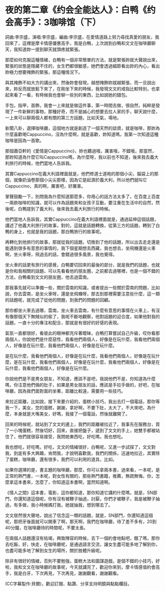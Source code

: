 # 夜的第二章《约会全能达人》：白鸭《约会高手》：3咖啡馆（下）

詞曲:李宗盛，演唱:李宗盛，編曲:李宗盛，在愛情道路上努力尋找真愛的朋友，我回來了，這裡是摩卡情感優惠高手，我是白鴨，上次說到白鴨和文文在咖啡廳聊天，我知道妳一提到聊天就頭疼就緊張。

那麼如何克服這種情緒，白鴨有一個非常簡單的方法，就是緊張妳就大聲說出來，緊張的狀態是隱藏不住的，女生們都很敏感，她們會透過細節看出妳的內心，看出妳極力想要掩飾的緊張，那這種情況下。

與其掩飾不如大方的講出來，然後妳會發現，越想掩飾妳就越緊張，而一旦說出來，妳反而就放鬆下來了，在剛坐下來的時候，我發現文文的戒指比較特別，也拿起來看了一看，有時候我也會聊一些別的東西，比如說她的錢包。

手包，指甲，首飾，我會一上來就是做這件事，第一時間去做，很自然，純粹是發現了一件新鮮的事物，那種好奇，而不是誠心的想要去拉人家的手，聊天說什麼，一上來可以聊兩個人都有關的第三方話題，比如天氣，場地。

新聞八卦，選擇咖啡廳，這個地方就是創造了一個天然的談資，就是咖啡，那妳為什麼喜歡喝Cappuccino，沒為什麼啊，就是喜歡，妳知道嗎，我第一次知道這種咖啡是因為一首歌。

那個蕭亞軒的《愛情是Cappuccino》，妳也聽過哦，厲害哦，不錯哦，那當然，那妳知道為什麼它叫Cappuccino嗎，為什麼呀，我以前也不知道，後來我去義大利旅行的時候，他們當地人告訴我。

其實Cappuccino在義大利語裡面就是，他們修道士道袍的那個小尖，腦袋上的那個，就像奶油卷那個小尖尖那樣，因為它是起源於義大利，所以他們就叫它Cappuccino，真的啊，厲害吧，好厲害。

掌聲鼓勵一下，別問我為什麼知道那麼多，你用心的話方法太多了，在百度上百度一兩款咖啡的知識，就可以作為話題來和女孩子互動，要注重在生活中的自然，然後呢，白鴨提到了義大利，後來我去義大利旅行的時候。

他們當地人告訴我，其實Cappuccino在義大利語裡面就是，通過延伸這個話題，講述了他義大利旅行的故事，對的，這就是話題轉換，從第三方的話題，轉到了白鴨的身上，也就是我的話題，那白鴨旅行的故事呢。

再轉化到他旅行的故事，那就從我的話題，切換到了他的話題，所以出去走走還是能遇到很多有意思的事情的，我下個星期想去西藏，我也想去，坐飛機還是火車啊，坐火車呀，飛過去的話，會錯過很多風景，我也覺得。

坐火車的話更有旅行的感覺，白鴨要切回來的最後的部分，就是我們的話題，也就是你和我相關的話題，可以先看看他的朋友圈，之前都去過哪裡，也是一個不錯的方法，白鴨看到文文的朋友圈，他去過雲南。

那我事先就可以準備一些，關於雲南的知識，或者提出一些關於雲南的問題，比如說，你去雲南，是坐火車呀，還是坐飛機呀，那去到那裡需要注意些什麼，這一類的話題呢，就完成了從他的問題，到我們的問題的回顧。

那你都坐火車去過哪，雲南，坐火車去雲南，有什麼有意思的事情在火車上，有沒有像那個天下無賊似的偷了，我呢不斷地觀察，他對話題的迎合度，如果他對我的話題，一直十分的專注和配合，那就是有很好的好感的表現。

氣氛一直都很好，看彼此的眼神都充斥著曖昧，白鴨打算嘗試自己升級，哎你看那兩個人，你說他們是什麼惡性，我看他們兩個人，好像是在玩什麼，我看他們兩個人，好像是在玩什麼，我看他們兩個人，好像是在玩什麼。

是在玩什麼，我看他們兩個人，好像是在玩什麼，我看他們兩個人，好像是在玩什麼，是在玩什麼，我看他們兩個人，好像是在玩什麼，我看他們兩個人，好像是在玩什麼，我看他們兩個人，好像是在玩什麼。

你說他們是不是男女朋友，不知道，應該不是吧，我說他們不是，你知道為什麼嗎，你注意他們倆的肚子，如果是男女朋友的話，應該是手拉手做的，好吧，在咖啡廳，因為我們面對面的坐著，距離比較遠，需要用一些技巧。

來拉近距離，比如說，接下來要介紹的，蛋糕小技巧，我出去打一個電話，那你等我一下，美女，您的蛋糕，謝謝，拿好啊，不要下肚，太大了，不大來吧，為什麼，本身就是大嘴美女，好嗎，我接了一個電話，然後就離開了。

回來的時候呢，就站到了文文的邊上，我們的距離被拉近了，我事先在服務台，買了一小塊蛋糕，然後切好，回來，直接把盤子，遞到了文文的手上，她雙手都被站住了，他們就很容易接受，我問她東西吃，好吃嗎，我也想吃。

我也想吃，好吃嗎，好吃，文文的情緒很好，白鴨呢，又進一步試探了，文文對我，到底有多大興趣，肯問我，才說明喜歡我，我們的關係，迅速地拉近，其實除了蛋糕，咖啡廳，還有很多，我們可以利用的道具，比如。

如果你選擇的是，書主題的咖啡廳，那麼，你可以拿兩本書，過來看，一本呢，是正常的熱門書，一本呢，對女性有關的，那些熱門書籍，推薦，無疏無悔，你，怎麼拿這本書來，怎麼了，你知道這本書啊，當然知道啊。

《情人之間》這本書，電影，這你都知道，那你知道它講的什麼嗎，就是，SN部門，你還知道這個呢，你有沒有被鞭子抽過，討厭，你們才被鞭子，我是被鞭子抽過，有多做，我小時候媽打我，她就抽我，想到哪去了。

文文居然很大聲地，說出了信念這一類的話題，就是，SN部門，你還知道這個呢，那把牙後面就可以開車了啊，那天啊，我們在咖啡廳，待了差不多有，20到40分鐘，在咖啡廳待的時間呢，不要太長。

在兩個人話題還沒有枯竭，興致陣容的時候，去下一個約會地點吧，餓了嗎，那你去吃飯，好，快走，在咖啡廳呢，是通過語言交流，讓女生盡可能多地了解到你，也盡可能多地了解到女生的場所，關於肢體升級呢。

除非有很好的情緒，否則不要勉強，蛋糕大法和圖謀遊戲，是個不錯的小技巧，好啦，我和文文在咖啡廳的故事呢，今天就講完了，歡迎你來到，摩卡情感值約會高手，我是白牙，下次再見，下次再見，謝謝觀看，謝謝觀看。

(CC字幕製作:貝爾)，歡迎訂閱、點讚、分享支持明鏡與點點欄目。
